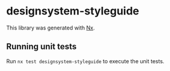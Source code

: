 # designsystem-styleguide

This library was generated with [Nx](https://nx.dev).

## Running unit tests

Run `nx test designsystem-styleguide` to execute the unit tests.
